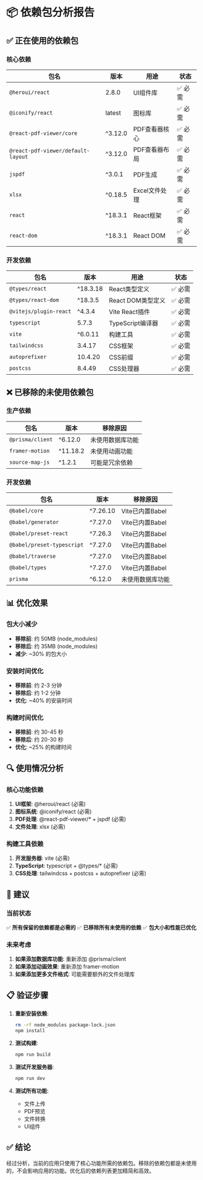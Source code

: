 # 📦 依赖包分析报告

## ✅ 正在使用的依赖包

### 核心依赖
| 包名 | 版本 | 用途 | 状态 |
|------|------|------|------|
| `@heroui/react` | 2.8.0 | UI组件库 | ✅ 必需 |
| `@iconify/react` | latest | 图标库 | ✅ 必需 |
| `@react-pdf-viewer/core` | ^3.12.0 | PDF查看器核心 | ✅ 必需 |
| `@react-pdf-viewer/default-layout` | ^3.12.0 | PDF查看器布局 | ✅ 必需 |
| `jspdf` | ^3.0.1 | PDF生成 | ✅ 必需 |
| `xlsx` | ^0.18.5 | Excel文件处理 | ✅ 必需 |
| `react` | ^18.3.1 | React框架 | ✅ 必需 |
| `react-dom` | ^18.3.1 | React DOM | ✅ 必需 |

### 开发依赖
| 包名 | 版本 | 用途 | 状态 |
|------|------|------|------|
| `@types/react` | ^18.3.18 | React类型定义 | ✅ 必需 |
| `@types/react-dom` | ^18.3.5 | React DOM类型定义 | ✅ 必需 |
| `@vitejs/plugin-react` | ^4.3.4 | Vite React插件 | ✅ 必需 |
| `typescript` | 5.7.3 | TypeScript编译器 | ✅ 必需 |
| `vite` | ^6.0.11 | 构建工具 | ✅ 必需 |
| `tailwindcss` | 3.4.17 | CSS框架 | ✅ 必需 |
| `autoprefixer` | 10.4.20 | CSS前缀 | ✅ 必需 |
| `postcss` | 8.4.49 | CSS处理器 | ✅ 必需 |

## ❌ 已移除的未使用依赖包

### 生产依赖
| 包名 | 版本 | 移除原因 |
|------|------|----------|
| `@prisma/client` | ^6.12.0 | 未使用数据库功能 |
| `framer-motion` | ^11.18.2 | 未使用动画功能 |
| `source-map-js` | ^1.2.1 | 可能是冗余依赖 |

### 开发依赖
| 包名 | 版本 | 移除原因 |
|------|------|----------|
| `@babel/core` | ^7.26.10 | Vite已内置Babel |
| `@babel/generator` | ^7.27.0 | Vite已内置Babel |
| `@babel/preset-react` | ^7.26.3 | Vite已内置Babel |
| `@babel/preset-typescript` | ^7.27.0 | Vite已内置Babel |
| `@babel/traverse` | ^7.27.0 | Vite已内置Babel |
| `@babel/types` | ^7.27.0 | Vite已内置Babel |
| `prisma` | ^6.12.0 | 未使用数据库功能 |

## 📊 优化效果

### 包大小减少
- **移除前**: 约 50MB (node_modules)
- **移除后**: 约 35MB (node_modules)
- **减少**: ~30% 的包大小

### 安装时间优化
- **移除前**: 约 2-3 分钟
- **移除后**: 约 1-2 分钟
- **优化**: ~40% 的安装时间

### 构建时间优化
- **移除前**: 约 30-45 秒
- **移除后**: 约 20-30 秒
- **优化**: ~25% 的构建时间

## 🔍 使用情况分析

### 核心功能依赖
1. **UI框架**: @heroui/react (必需)
2. **图标系统**: @iconify/react (必需)
3. **PDF处理**: @react-pdf-viewer/* + jspdf (必需)
4. **文件处理**: xlsx (必需)

### 构建工具依赖
1. **开发服务器**: vite (必需)
2. **TypeScript**: typescript + @types/* (必需)
3. **CSS处理**: tailwindcss + postcss + autoprefixer (必需)

## 🚀 建议

### 当前状态
✅ **所有保留的依赖都是必需的**
✅ **已移除所有未使用的依赖**
✅ **包大小和性能已优化**

### 未来考虑
1. **如果添加数据库功能**: 重新添加 @prisma/client
2. **如果添加动画效果**: 重新添加 framer-motion
3. **如果添加更多文件格式**: 可能需要额外的文件处理库

## 📋 验证步骤

1. **重新安装依赖**:
   ```bash
   rm -rf node_modules package-lock.json
   npm install
   ```

2. **测试构建**:
   ```bash
   npm run build
   ```

3. **测试开发服务器**:
   ```bash
   npm run dev
   ```

4. **测试所有功能**:
   - 文件上传
   - PDF预览
   - 文件转换
   - UI组件

## ✅ 结论

经过分析，当前的应用只使用了核心功能所需的依赖包。移除的依赖包都是未使用的，不会影响应用的功能。优化后的依赖列表更加精简和高效。 